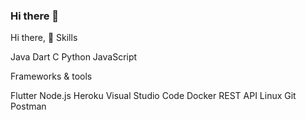 ### Hi there 👋
Hi there,  👋
Skills

 Java
 Dart
 C
 Python
 JavaScript

Frameworks & tools

 Flutter
 Node.js
 Heroku
 Visual Studio Code
 Docker
 REST API
 Linux
 Git
 Postman
<!--
**Brone7777/Brone7777** is a ✨ _special_ ✨ repository because its `README.md` (this file) appears on your GitHub profile.

Here are some ideas to get you started:

- 🔭 I’m currently working on ...
- 🌱 I’m currently learning ...
- 👯 I’m looking to collaborate on ...
- 🤔 I’m looking for help with ...
- 💬 Ask me about ...
- 📫 How to reach me: ...
- 😄 Pronouns: ...
- ⚡ Fun fact: ...
-->

